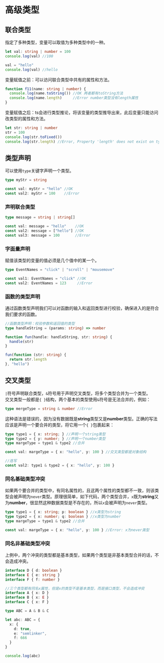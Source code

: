 # 高级类型

## 联合类型
指定了多种类型，变量可以取值为多种类型中的一种。
```ts
let val: string | number = 100
console.log(val) //100

val = "hello"
console.log(val) //hello
```

变量赋值之前：可以访问联合类型中共有的属性和方法。
```ts
function f11(name: string | number) {
  console.log(name.toString()) //OK 两者都有toString方法
  console.log(name.length)     //Error number类型没有length属性
}
```

变量赋值之后：ts会进行类型推论，将该变量的类型推导出来，此后变量只能访问改类型的属性和方法。
```ts
let str: string | number
str = 100
console.log(str.toFixed())
console.log(str.length) //Error, Property 'length' does not exist on type 'number'.
```

## 类型声明
可以使用`type`关键字声明一个类型。
```ts
type myStr = string

const val: myStr = "hello" //OK
const val2: myStr = 100    //Error
```

### 声明联合类型
```ts
type message = string | string[]

const val: message = "hello"    //OK
const val2: message = ["hello"] //OK
const val3: message = 100       //Error
```

### 字面量声明
赋值该类型的变量的值必须是几个值中的某一个。
```ts
type EventNames = "click" | "scroll" | "mousemove"

const val1: EventNames = "click" //OK
const val2: EventNames = 123     //Error
```

### 函数的类型声明
通过函数类型声明我们可以对函数的输入和返回类型进行校验，确保进入的是符合我们要求的函数。
```ts
//函数类型声明：校验参数和返回值的类型
type handleString = (params: string) => number

function fun(handle: handleString, str: string) {
  handle(str)
}

fun(function (str: string) {
  return str.length
}, "hello")
```

## 交叉类型
`|`符号声明联合类型，`&`符号用于声明交叉类型，将多个类型合并为一个类型。\
交叉类型一般都是`{ }`结构，两个基本的类型使用`&`符号是无法合并的，例如：
```ts
type mergeType = string & number //Error
```
这种语法是错误的，因为没有数据既是**string**类型又是**number**类型。正确的写法应该是声明一个要合并的类型，将它用一个`{ }`包裹起来：
```ts
type type1 = { x: string; } //声明一个string类型
type type2 = { y: number; } //声明一个number类型
type margeType = type1 & type2 //合并

const val: margeType = { x: "hello", y: 100 } //交叉类型都是对象结构

//连写
const val2: type1 & type2 = { x: "hello", y: 100 }
```

### 同名基础类型冲突
如果两个要合并的类型中，有同名属性的，且这两个属性的类型都不一致，则该类型会被声明为`never`类型。原理很简单，如下代码，两个类型合并，`x`既为**string**又为**number**，很显然这种数据类型是不存在的，所以`x`会被声明为`never`类型。
```ts
type type1 = { x: string; p: boolean } //x类型为string
type type2 = { x: number; q: boolean } //x类型为number
type margeType = type1 & type2 //合并

const val: margeType = { x: "hello", y: 100 } //Error: x为never类型
```

### 同名非基础类型冲突
上例中，两个冲突的类型都是基本类型，如果两个类型是非基本类型合并的话，不会造成冲突。
```ts
interface D { d: boolean }
interface E { e: string }
interface F { f: number }

//三个类型都有同名x属性，但是x的类型不是基本类型，而是接口类型，不会造成冲突
interface A { x: D }
interface B { x: E }
interface C { x: F }

type ABC = A & B & C

let abc: ABC = {
  x: {
    d: true,
    e: "semlinker",
    f: 666
  }
}

console.log(abc)
```
